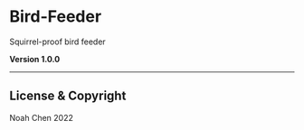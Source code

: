 # Bird-Feeder
Squirrel-proof bird feeder

**Version 1.0.0**

----------------------------------

## License & Copyright
Noah Chen 2022
